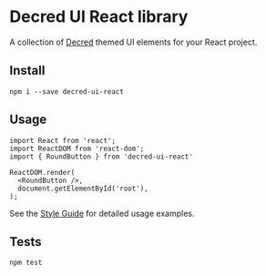 # Decred UI React library

A collection of [Decred](https://decred.org/) themed UI elements for
your React project.

## Install

`npm i --save decred-ui-react`

## Usage

```
import React from 'react';
import ReactDOM from 'react-dom';
import { RoundButton } from 'decred-ui-react'

ReactDOM.render(
  <RoundButton />,
  document.getElementById('root'),
);
```

See the [Style Guide](https://knightjdr.github.io/decred-ui-react/) for
detailed usage examples.

## Tests

`npm test`
